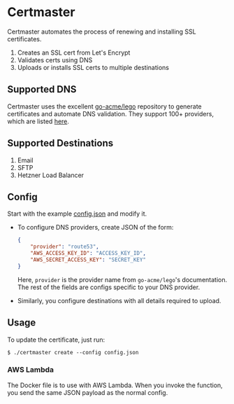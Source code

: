 # Certmaster

Certmaster automates the process of renewing and installing SSL certificates.

1. Creates an SSL cert from Let's Encrypt
2. Validates certs using DNS
3. Uploads or installs SSL certs to multiple destinations

## Supported DNS

Certmaster uses the excellent [go-acme/lego](https://github.com/go-acme/lego) repository
to generate certificates and automate DNS validation. They support 100+ providers, which are 
listed [here](https://go-acme.github.io/lego/dns/).

## Supported Destinations

1. Email
2. SFTP
3. Hetzner Load Balancer

## Config

Start with the example [config.json](config.json) and modify it.

- To configure DNS providers, create JSON of the form:

    ``` json
    {
        "provider": "route53",
        "AWS_ACCESS_KEY_ID": "ACCESS_KEY_ID",
        "AWS_SECRET_ACCESS_KEY": "SECRET_KEY"
    }
    ```

    Here, `provider` is the provider name from `go-acme/lego`'s documentation. The rest of the
    fields are configs specific to your DNS provider.

- Similarly, you configure destinations with all details required to upload. 

## Usage

To update the certificate, just run:

```
$ ./certmaster create --config config.json
```

### AWS Lambda

The Docker file is to use with AWS Lambda. When you invoke the function, 
you send the same JSON payload as the normal config.
